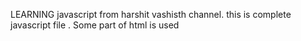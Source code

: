 LEARNING javascript from harshit vashisth channel.
this is complete javascript file .
Some part of html is used 

